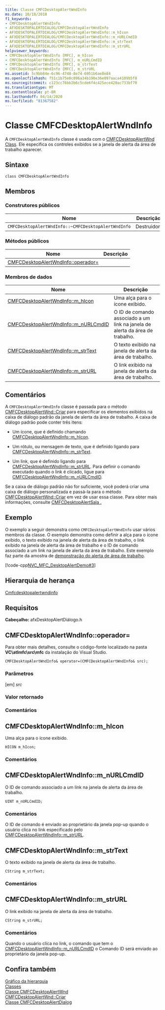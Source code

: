 ```yaml
---
title: Classe CMFCDesktopAlertWndInfo
ms.date: 10/18/2018
f1_keywords:
- CMFCDesktopAlertWndInfo
- AFXDESKTOPALERTDIALOG/CMFCDesktopAlertWndInfo
- AFXDESKTOPALERTDIALOG/CMFCDesktopAlertWndInfo::m_hIcon
- AFXDESKTOPALERTDIALOG/CMFCDesktopAlertWndInfo::m_nURLCmdID
- AFXDESKTOPALERTDIALOG/CMFCDesktopAlertWndInfo::m_strText
- AFXDESKTOPALERTDIALOG/CMFCDesktopAlertWndInfo::m_strURL
helpviewer_keywords:
- CMFCDesktopAlertWndInfo [MFC], m_hIcon
- CMFCDesktopAlertWndInfo [MFC], m_nURLCmdID
- CMFCDesktopAlertWndInfo [MFC], m_strText
- CMFCDesktopAlertWndInfo [MFC], m_strURL
ms.assetid: 5c9bb84e-6c96-4748-8e74-6951b6ae8e84
ms.openlocfilehash: f51c1b75e0c096a34b190e36e097aaca4109b5f8
ms.sourcegitcommit: c123cc76bb2b6c5cde6f4c425ece420ac733bf70
ms.translationtype: MT
ms.contentlocale: pt-BR
ms.lasthandoff: 04/14/2020
ms.locfileid: "81367582"
---
```

# <a name="cmfcdesktopalertwndinfo-class"></a>Classe CMFCDesktopAlertWndInfo

A `CMFCDesktopAlertWndInfo` classe é usada com o [CMFCDesktopAlertWnd Class](../../mfc/reference/cmfcdesktopalertwnd-class.md). Ele especifica os controles exibidos se a janela de alerta da área de trabalho aparecer.

## <a name="syntax"></a>Sintaxe

```
class CMFCDesktopAlertWndInfo
```

## <a name="members"></a>Membros

### <a name="public-constructors"></a>Construtores públicos

|Nome|Descrição|
|----------|-----------------|
|`CMFCDesktopAlertWndInfo::~CMFCDesktopAlertWndInfo`|Destruidor.|

### <a name="public-methods"></a>Métodos públicos

|Nome|Descrição|
|----------|-----------------|
|[CMFCDesktopAlertWndInfo::operador=](#operator_eq)||

### <a name="data-members"></a>Membros de dados

|Nome|Descrição|
|----------|-----------------|
|[CMFCDesktopAlertWndInfo::m_hIcon](#m_hicon)|Uma alça para o ícone exibido.|
|[CMFCDesktopAlertWndInfo::m_nURLCmdID](#m_nurlcmdid)|O ID de comando associado a um link na janela de alerta da área de trabalho.|
|[CMFCDesktopAlertWndInfo::m_strText](#m_strtext)|O texto exibido na janela de alerta da área de trabalho.|
|[CMFCDesktopAlertWndInfo::m_strURL](#m_strurl)|O link exibido na janela de alerta da área de trabalho.|

## <a name="remarks"></a>Comentários

A `CMFCDesktopAlertWndInfo` classe é passada para o método [CMFCDesktopAlertWnd::Criar](../../mfc/reference/cmfcdesktopalertwnd-class.md#create) para especificar os elementos exibidos na caixa de diálogo padrão da janela de alerta da área de trabalho. A caixa de diálogo padrão pode conter três itens:

- Um ícone, que é definido chamando [CMFCDesktopAlertWndInfo::m_hIcon](#m_hicon).

- Um rótulo, ou mensagem de texto, que é definido ligando para [CMFCDesktopAlertWndInfo::m_strText](#m_strtext).

- Um link, que é definido ligando para [CMFCDesktopAlertWndInfo::m_strURL](#m_strurl). Para definir o comando executado quando o link é clicado, ligue para [CMFCDesktopAlertWndInfo::m_nURLCmdID](#m_nurlcmdid).

Se a caixa de diálogo padrão não for suficiente, você poderá criar uma caixa de diálogo personalizada e passá-la para o método [CMFCDesktopAlertWnd::Criar](../../mfc/reference/cmfcdesktopalertwnd-class.md#create) em vez de usar essa classe. Para obter mais informações, consulte [CMFCDesktopAlertSala .](../../mfc/reference/cmfcdesktopalertdialog-class.md)

## <a name="example"></a>Exemplo

O exemplo a seguir demonstra como `CMFCDesktopAlertWndInfo` usar vários membros da classe. O exemplo demonstra como definir a alça para o ícone exibido, o texto exibido na janela de alerta da área de trabalho, o link exibido na janela de alerta da área de trabalho e o ID de comando associado a um link na janela de alerta da área de trabalho. Este exemplo faz parte da amostra de [demonstração do alerta de área de trabalho](../../overview/visual-cpp-samples.md).

[!code-cpp[NVC_MFC_DesktopAlertDemo#3](../../mfc/reference/codesnippet/cpp/cmfcdesktopalertwndinfo-class_1.cpp)]

## <a name="inheritance-hierarchy"></a>Hierarquia de herança

[Cmfcdesktopalertwndinfo](../../mfc/reference/cmfcdesktopalertwndinfo-class.md)

## <a name="requirements"></a>Requisitos

**Cabeçalho:** afxDesktopAlertDiálogo.h

## <a name="cmfcdesktopalertwndinfooperator"></a><a name="operator_eq"></a>CMFCDesktopAlertWndInfo::operador=

Para obter mais detalhes, consulte o código-fonte localizado na pasta **VC\\atlmfc\\src\\mfc** da instalação do Visual Studio.

```
CMFCDesktopAlertWndInfo& operator=(CMFCDesktopAlertWndInfo& src);
```

### <a name="parameters"></a>Parâmetros

[em] *src*<br/>

### <a name="return-value"></a>Valor retornado

### <a name="remarks"></a>Comentários

## <a name="cmfcdesktopalertwndinfom_hicon"></a><a name="m_hicon"></a>CMFCDesktopAlertWndInfo::m_hIcon

Uma alça para o ícone exibido.

```
HICON m_hIcon;
```

### <a name="remarks"></a>Comentários

## <a name="cmfcdesktopalertwndinfom_nurlcmdid"></a><a name="m_nurlcmdid"></a>CMFCDesktopAlertWndInfo::m_nURLCmdID

O ID de comando associado a um link na janela de alerta da área de trabalho.

```
UINT m_nURLCmdID;
```

### <a name="remarks"></a>Comentários

O ID de comando é enviado ao proprietário da janela pop-up quando o usuário clica no link especificado pelo [CMFCDesktopAlertWndInfo::m_strURL](#m_strurl).

## <a name="cmfcdesktopalertwndinfom_strtext"></a><a name="m_strtext"></a>CMFCDesktopAlertWndInfo::m_strText

O texto exibido na janela de alerta da área de trabalho.

```
CString m_strText;
```

### <a name="remarks"></a>Comentários

## <a name="cmfcdesktopalertwndinfom_strurl"></a><a name="m_strurl"></a>CMFCDesktopAlertWndInfo::m_strURL

O link exibido na janela de alerta da área de trabalho.

```
CString m_strURL;
```

### <a name="remarks"></a>Comentários

Quando o usuário clica no link, o comando que tem o [CMFCDesktopAlertWndInfo::m_nURLCmdID](#m_nurlcmdid) o Comando ID será enviado ao proprietário da janela pop-up.

## <a name="see-also"></a>Confira também

[Gráfico da hierarquia](../../mfc/hierarchy-chart.md)<br/>
[Classes](../../mfc/reference/mfc-classes.md)<br/>
[Classe CMFCDesktopAlertWnd](../../mfc/reference/cmfcdesktopalertwnd-class.md)<br/>
[CMFCDesktopAlertWnd::Criar](../../mfc/reference/cmfcdesktopalertwnd-class.md#create)<br/>
[Classe CMFCDesktopAlertDialog](../../mfc/reference/cmfcdesktopalertdialog-class.md)

